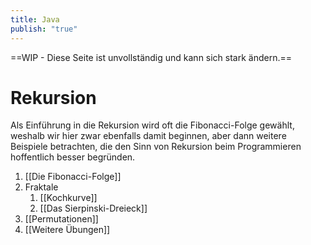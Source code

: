 ```yaml
---
title: Java
publish: "true"
---
```

==WIP - Diese Seite ist unvollständig und kann sich stark ändern.==
# Rekursion
Als Einführung in die Rekursion wird oft die Fibonacci-Folge gewählt, weshalb wir hier zwar ebenfalls damit beginnen, aber dann weitere Beispiele betrachten, die den Sinn von Rekursion beim Programmieren hoffentlich besser begründen.

1. [[Die Fibonacci-Folge]]
2. Fraktale
	1. [[Kochkurve]]
	2. [[Das Sierpinski-Dreieck]]
4. [[Permutationen]]
5. [[Weitere Übungen]]